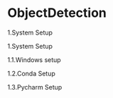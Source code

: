# ObjectDetection

1.System Setup



1.System Setup

1.1.Windows setup

1.2.Conda Setup

1.3.Pycharm Setup


